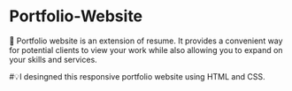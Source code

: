 # Portfolio-Website
📖 Portfolio website is an extension of resume. It provides a convenient way for potential clients to view your work while also allowing you to expand on your skills and services.

#💡I desingned this responsive portfolio website using HTML and CSS.
